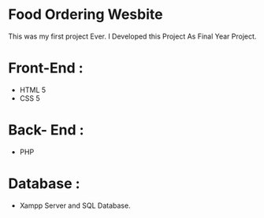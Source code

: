 # Food Ordering Wesbite
This was my first project Ever. I Developed this Project As Final Year Project.
# Front-End :
 - HTML 5
 - CSS 5
 # Back- End :
 - PHP
 # Database :
  - Xampp Server and SQL Database.
